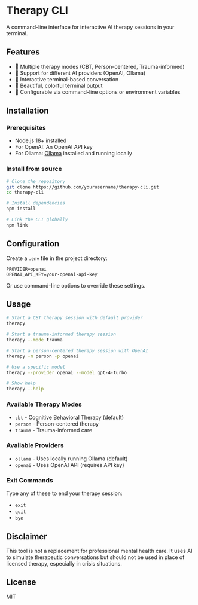 # Therapy CLI

A command-line interface for interactive AI therapy sessions in your terminal.

## Features

- 🧠 Multiple therapy modes (CBT, Person-centered, Trauma-informed)
- 🤖 Support for different AI providers (OpenAI, Ollama)
- 💬 Interactive terminal-based conversation
- 🎨 Beautiful, colorful terminal output
- 🔧 Configurable via command-line options or environment variables

## Installation

### Prerequisites

- Node.js 18+ installed
- For OpenAI: An OpenAI API key
- For Ollama: [Ollama](https://ollama.ai/) installed and running locally

### Install from source

```bash
# Clone the repository
git clone https://github.com/yourusername/therapy-cli.git
cd therapy-cli

# Install dependencies
npm install

# Link the CLI globally
npm link
```

## Configuration

Create a `.env` file in the project directory:

```
PROVIDER=openai
OPENAI_API_KEY=your-openai-api-key
```

Or use command-line options to override these settings.

## Usage

```bash
# Start a CBT therapy session with default provider
therapy

# Start a trauma-informed therapy session
therapy --mode trauma

# Start a person-centered therapy session with OpenAI
therapy -m person -p openai

# Use a specific model
therapy --provider openai --model gpt-4-turbo

# Show help
therapy --help
```

### Available Therapy Modes

- `cbt` - Cognitive Behavioral Therapy (default)
- `person` - Person-centered therapy
- `trauma` - Trauma-informed care

### Available Providers

- `ollama` - Uses locally running Ollama (default)
- `openai` - Uses OpenAI API (requires API key)

### Exit Commands

Type any of these to end your therapy session:
- `exit`
- `quit`
- `bye`

## Disclaimer

This tool is not a replacement for professional mental health care. It uses AI to simulate therapeutic conversations but should not be used in place of licensed therapy, especially in crisis situations.

## License

MIT